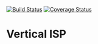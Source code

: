 [![Build Status](https://travis-ci.org/OCA/vertical-isp.svg?branch=7.0)](https://travis-ci.org/OCA/vertical-isp)
[![Coverage Status](https://coveralls.io/repos/OCA/vertical-isp/badge.png?branch=7.0)](https://coveralls.io/r/OCA/vertical-isp?branch=7.0)

# Vertical ISP
